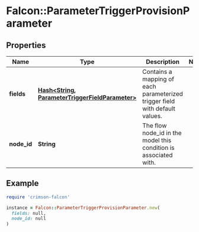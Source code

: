 # Falcon::ParameterTriggerProvisionParameter

## Properties

| Name | Type | Description | Notes |
| ---- | ---- | ----------- | ----- |
| **fields** | [**Hash&lt;String, ParameterTriggerFieldParameter&gt;**](ParameterTriggerFieldParameter.md) | Contains a mapping of each parameterized trigger field with default values. |  |
| **node_id** | **String** | The flow node_id in the model this condition is associated with. |  |

## Example

```ruby
require 'crimson-falcon'

instance = Falcon::ParameterTriggerProvisionParameter.new(
  fields: null,
  node_id: null
)
```

